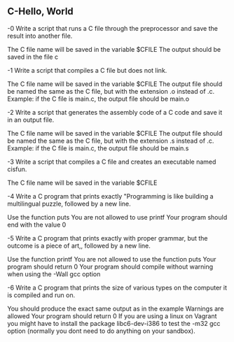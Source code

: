 ## C-Hello, World

-0 Write a script that runs a C file through the preprocessor and save the result into another file.

The C file name will be saved in the variable $CFILE
The output should be saved in the file c 

-1 Write a script that compiles a C file but does not link.

The C file name will be saved in the variable $CFILE
The output file should be named the same as the C file, but with the extension .o instead of .c.
Example: if the C file is main.c, the output file should be main.o

-2 Write a script that generates the assembly code of a C code and save it in an output file.

The C file name will be saved in the variable $CFILE
The output file should be named the same as the C file, but with the extension .s instead of .c.
Example: if the C file is main.c, the output file should be main.s

-3 Write a script that compiles a C file and creates an executable named cisfun.

The C file name will be saved in the variable $CFILE

-4 Write a C program that prints exactly "Programming is like building a multilingual puzzle, followed by a new line.

Use the function puts
You are not allowed to use printf
Your program should end with the value 0

-5 Write a C program that prints exactly with proper grammar, but the outcome is a piece of art,, followed by a new line.

Use the function printf
You are not allowed to use the function puts
Your program should return 0
Your program should compile without warning when using the -Wall gcc option

-6 Write a C program that prints the size of various types on the computer it is compiled and run on.

You should produce the exact same output as in the example
Warnings are allowed
Your program should return 0
If you are using a linux on Vagrant you might have to install the package libc6-dev-i386 to test the -m32 gcc option (normally you dont need to do anything on your sandbox).
